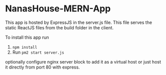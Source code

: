 # NanasHouse-MERN-App


This app is hosted by ExpressJS in the server.js file. This file serves the static ReactJS files from the build folder in the client. 

To install this app run 
1. `npm install`
2. Run `pm2 start server.js`


optionally configure nginx server block to add it as a virtual host or just host it directly from port 80 with express. 

